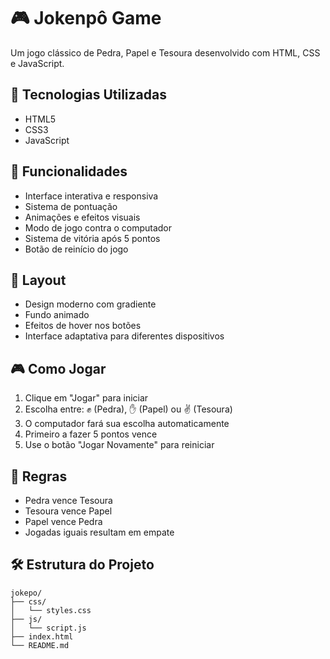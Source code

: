 # 🎮 Jokenpô Game

Um jogo clássico de Pedra, Papel e Tesoura desenvolvido com HTML, CSS e JavaScript.

## 🚀 Tecnologias Utilizadas

- HTML5
- CSS3
- JavaScript

## 🎯 Funcionalidades

- Interface interativa e responsiva
- Sistema de pontuação
- Animações e efeitos visuais
- Modo de jogo contra o computador
- Sistema de vitória após 5 pontos
- Botão de reinício do jogo

## 🎨 Layout

- Design moderno com gradiente
- Fundo animado
- Efeitos de hover nos botões
- Interface adaptativa para diferentes dispositivos

## 🎮 Como Jogar

1. Clique em "Jogar" para iniciar
2. Escolha entre: ✊ (Pedra), ✋ (Papel) ou ✌️ (Tesoura)
3. O computador fará sua escolha automaticamente
4. Primeiro a fazer 5 pontos vence
5. Use o botão "Jogar Novamente" para reiniciar

## 📌 Regras

- Pedra vence Tesoura
- Tesoura vence Papel
- Papel vence Pedra
- Jogadas iguais resultam em empate

## 🛠️ Estrutura do Projeto

```
jokepo/
├── css/
│   └── styles.css
├── js/
│   └── script.js
├── index.html
└── README.md
```
